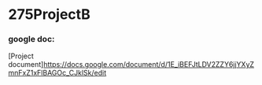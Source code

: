 # 275ProjectB

### google doc:
[Project document]https://docs.google.com/document/d/1E_iBEFJtLDV2ZZY6jjYXyZmnFxZ1xFlBAGOc_CJklSk/edit

